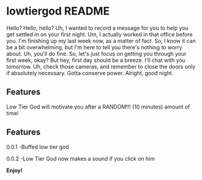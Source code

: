 # lowtiergod README

Hello? Hello, hello? Uh, I wanted to record a message for you to help you get settled in on your first night. Um, I actually worked in that office before you. I'm finishing up my last week now, as a matter of fact. So, I know it can be a bit overwhelming, but I'm here to tell you there's nothing to worry about. Uh, you'll do fine. So, let's just focus on getting you through your first week, okay? But hey, first day should be a breeze. I'll chat with you tomorrow. Uh, check those cameras, and remember to close the doors only if absolutely necessary. Gotta conserve power. Alright, good night.

## Features

Low Tier God will motivate you after a RANDOM!!! (10 minutes) amount of time!

## Features
0.0.1
-Buffed low tier god

0.0.2
-Low Tier God now makes a sound if you click on him

**Enjoy!**
